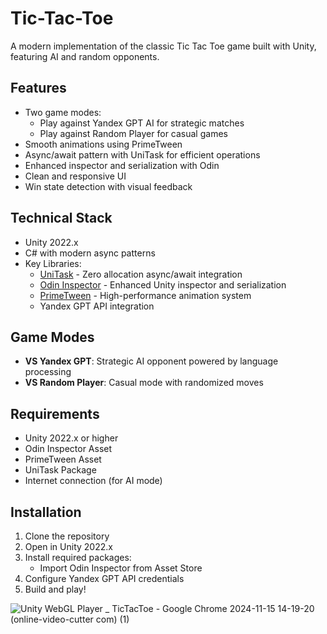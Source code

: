 # Tic-Tac-Toe

A modern implementation of the classic Tic Tac Toe game built with Unity, featuring AI and random opponents.

## Features
- Two game modes:
  - Play against Yandex GPT AI for strategic matches
  - Play against Random Player for casual games
- Smooth animations using PrimeTween
- Async/await pattern with UniTask for efficient operations
- Enhanced inspector and serialization with Odin
- Clean and responsive UI
- Win state detection with visual feedback

## Technical Stack
- Unity 2022.x
- C# with modern async patterns
- Key Libraries:
  - [UniTask](https://github.com/Cysharp/UniTask) - Zero allocation async/await integration
  - [Odin Inspector](https://odininspector.com) - Enhanced Unity inspector and serialization
  - [PrimeTween](https://github.com/KyryloKuzyk/PrimeTween) - High-performance animation system
  - Yandex GPT API integration

## Game Modes
- **VS Yandex GPT**: Strategic AI opponent powered by language processing
- **VS Random Player**: Casual mode with randomized moves

## Requirements
- Unity 2022.x or higher
- Odin Inspector Asset
- PrimeTween Asset
- UniTask Package
- Internet connection (for AI mode)

## Installation
1. Clone the repository
2. Open in Unity 2022.x
3. Install required packages:
   - Import Odin Inspector from Asset Store
4. Configure Yandex GPT API credentials
5. Build and play!
   
![Unity WebGL Player _ TicTacToe - Google Chrome 2024-11-15 14-19-20 (online-video-cutter com) (1)](https://github.com/user-attachments/assets/bcf90a99-78fc-43b6-affb-24496568701c)
